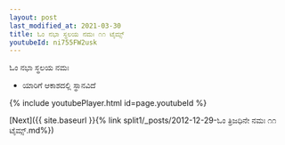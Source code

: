 ```yaml
---
layout: post
last_modified_at: 2021-03-30
title: ಓಂ ನಭಾ ಸ್ಥಲಯ ನಮಃ ೧೧ ಟೈಮ್ಸ್
youtubeId: ni755FW2usk
---
```

 
 
 ಓಂ ನಭಾ ಸ್ಥಲಯ ನಮಃ  
 
 -  ಯಾರಿಗೆ ಆಕಾಶದಲ್ಲಿ ಸ್ಥಾನವಿದೆ 
 
  
 
  
 
 
 
 
 
 


{% include youtubePlayer.html id=page.youtubeId %}
 
[Next]({{ site.baseurl }}{% link  split1/_posts/2012-12-29-ಓಂ ತ್ರಿಜಧಿನೇ ನಮಃ ೧೧ ಟೈಮ್ಸ್.md%})
 
